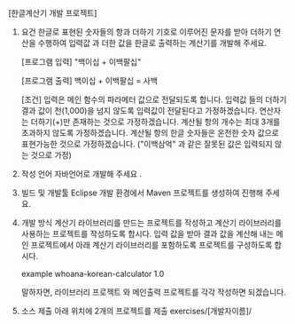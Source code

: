 [한글계산기 개발 프로젝트]

1. 요건
   한글로 표현된 숫자들의 항과 더하기 기호로 이루어진 문자를 받아 더하기 연산을 수행하여
   입력값 과 더한 값을 한글로 출력하는 계산기를 개발해 주세요.

   [프로그램 입력]
   "백이십 + 이백팔십"

   [프로그램 출력]
   백이십 + 이백팔십 = 사백

   [조건]
   입력은 메인 함수의 파라메터 값으로 전달되도록 합니다.
   입력값 들의 더하기 결과 값이 천(1,000)을 넘지 않도록 입력값이 전달된다고 가정하겠습니다.
   연산자는 더하기(+)만 존재하는 것으로 가정하겠습니다.
   계산될 항의 개수는 최대 3개를 초과하지 않도록 가정하겠습니다.
   계산될 항의 한글 숫자들은 온전한 숫자 값으로 표현가능한 것으로 가정하겠습니다.
   ("이백삼억" 과 같은 잘못된 값은 입력되지 않는 것으로 가정)

2. 작성 언어
   자바언어로 개발해 주세요 .

3. 빌드 및 개발툴
   Eclipse 개발 환경에서 Maven 프로젝트를 생성하여 진행해 주세요.

4. 개발 방식
   계산기 라이브러리를 만드는 프로젝트를 작성하고 계산기 라이브러리를 사용하는 프로젝트를 작성하도록 합시다.
   입력 값을 받아 결과 값을 계산해 내는 메인 프로젝트에서 아래 계산기 라이브러리를 포함하도록 프로젝트를 구성하도록 합시다.
   <!-- 계산기 라이브러리 디펜던시 -->
   <dependency>
     <groupId>example</groupId>
     <artifactId>whoana-korean-calculator</artifactId>
     <version>1.0</version>
   </dependency>

   말하자면, 라이브러리 프로젝트 와 메인출력 프로젝트를 각각 작성하면 되겠습니다.

5. 소스 제출
   아래 위치에 2개의 프로젝트를 제출
   exercises/[개발자이름]/
